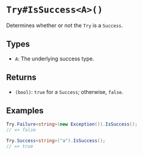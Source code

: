 # `Try#IsSuccess<A>()`

Determines whether or not the `Try` is a `Success`.

## Types

* `A`: The underlying success type.

## Returns

* `(bool)`: `true` for a `Success`; otherwise, `false`.

## Examples

```csharp
Try.Failure<string>(new Exception()).IsSuccess();
// => false

Try.Success<string>("a").IsSuccess();
// => true
```
